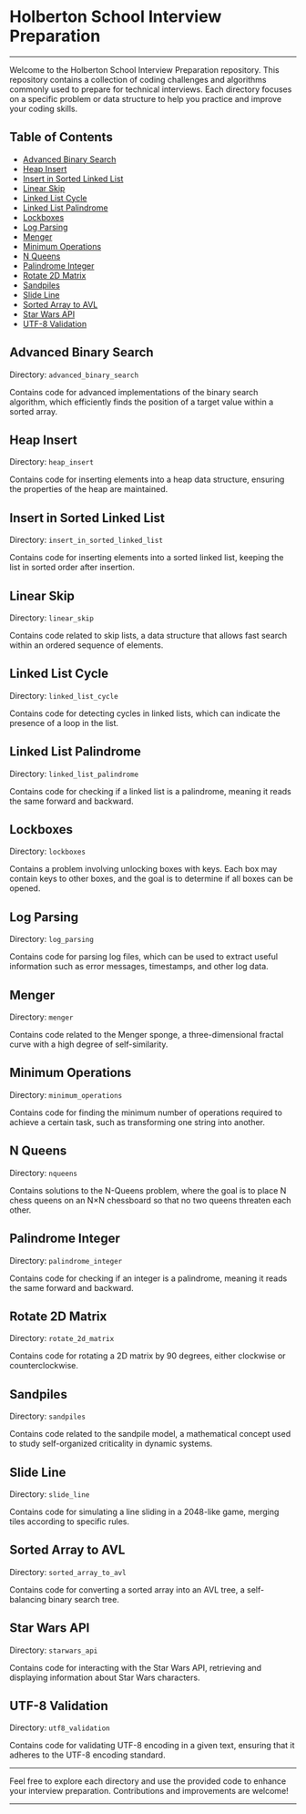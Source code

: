 # Holberton School Interview Preparation
-------

Welcome to the Holberton School Interview Preparation repository. This repository contains a collection of coding challenges and algorithms commonly used to prepare for technical interviews. Each directory focuses on a specific problem or data structure to help you practice and improve your coding skills.

## Table of Contents

- [Advanced Binary Search](#advanced-binary-search)
- [Heap Insert](#heap-insert)
- [Insert in Sorted Linked List](#insert-in-sorted-linked-list)
- [Linear Skip](#linear-skip)
- [Linked List Cycle](#linked-list-cycle)
- [Linked List Palindrome](#linked-list-palindrome)
- [Lockboxes](#lockboxes)
- [Log Parsing](#log-parsing)
- [Menger](#menger)
- [Minimum Operations](#minimum-operations)
- [N Queens](#n-queens)
- [Palindrome Integer](#palindrome-integer)
- [Rotate 2D Matrix](#rotate-2d-matrix)
- [Sandpiles](#sandpiles)
- [Slide Line](#slide-line)
- [Sorted Array to AVL](#sorted-array-to-avl)
- [Star Wars API](#star-wars-api)
- [UTF-8 Validation](#utf-8-validation)

## Advanced Binary Search

Directory: `advanced_binary_search`

Contains code for advanced implementations of the binary search algorithm, which efficiently finds the position of a target value within a sorted array.

## Heap Insert

Directory: `heap_insert`

Contains code for inserting elements into a heap data structure, ensuring the properties of the heap are maintained.

## Insert in Sorted Linked List

Directory: `insert_in_sorted_linked_list`

Contains code for inserting elements into a sorted linked list, keeping the list in sorted order after insertion.

## Linear Skip

Directory: `linear_skip`

Contains code related to skip lists, a data structure that allows fast search within an ordered sequence of elements.

## Linked List Cycle

Directory: `linked_list_cycle`

Contains code for detecting cycles in linked lists, which can indicate the presence of a loop in the list.

## Linked List Palindrome

Directory: `linked_list_palindrome`

Contains code for checking if a linked list is a palindrome, meaning it reads the same forward and backward.

## Lockboxes

Directory: `lockboxes`

Contains a problem involving unlocking boxes with keys. Each box may contain keys to other boxes, and the goal is to determine if all boxes can be opened.

## Log Parsing

Directory: `log_parsing`

Contains code for parsing log files, which can be used to extract useful information such as error messages, timestamps, and other log data.

## Menger

Directory: `menger`

Contains code related to the Menger sponge, a three-dimensional fractal curve with a high degree of self-similarity.

## Minimum Operations

Directory: `minimum_operations`

Contains code for finding the minimum number of operations required to achieve a certain task, such as transforming one string into another.

## N Queens

Directory: `nqueens`

Contains solutions to the N-Queens problem, where the goal is to place N chess queens on an N×N chessboard so that no two queens threaten each other.

## Palindrome Integer

Directory: `palindrome_integer`

Contains code for checking if an integer is a palindrome, meaning it reads the same forward and backward.

## Rotate 2D Matrix

Directory: `rotate_2d_matrix`

Contains code for rotating a 2D matrix by 90 degrees, either clockwise or counterclockwise.

## Sandpiles

Directory: `sandpiles`

Contains code related to the sandpile model, a mathematical concept used to study self-organized criticality in dynamic systems.

## Slide Line

Directory: `slide_line`

Contains code for simulating a line sliding in a 2048-like game, merging tiles according to specific rules.

## Sorted Array to AVL

Directory: `sorted_array_to_avl`

Contains code for converting a sorted array into an AVL tree, a self-balancing binary search tree.

## Star Wars API

Directory: `starwars_api`

Contains code for interacting with the Star Wars API, retrieving and displaying information about Star Wars characters.

## UTF-8 Validation

Directory: `utf8_validation`

Contains code for validating UTF-8 encoding in a given text, ensuring that it adheres to the UTF-8 encoding standard.

---

Feel free to explore each directory and use the provided code to enhance your interview preparation. Contributions and improvements are welcome!

---
